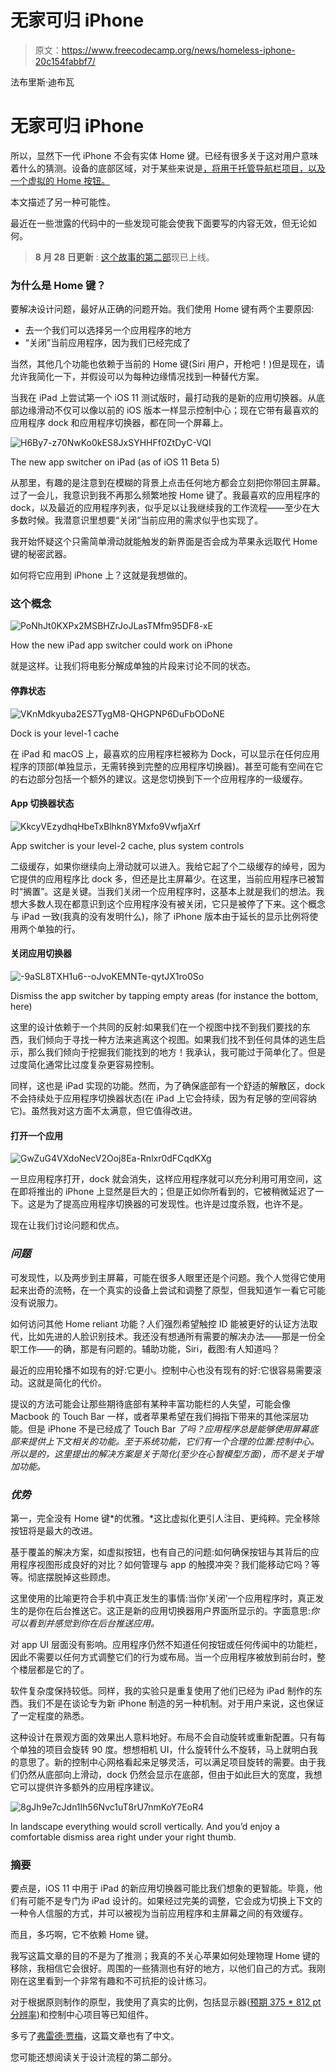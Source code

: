 # 无家可归 iPhone

> 原文：<https://www.freecodecamp.org/news/homeless-iphone-20c154fabbf7/>

法布里斯·迪布瓦

# 无家可归 iPhone

所以，显然下一代 iPhone 不会有实体 Home 键。已经有很多关于这对用户意味着什么的猜测。设备的底部区域，对于某些来说是[，将用于托管导航栏项目，以及一个虚拟的 Home 按钮。](http://www.allenpike.com/2017/developing-for-iphone-pro/)

本文描述了另一种可能性。

最近在一些泄露的代码中的一些发现可能会使我下面要写的内容无效，但无论如何。

> **8 月 28 日更新** : [这个故事的第二部](https://medium.com/@fab.dubois/homeless-iphone-part-2-1f7b3acc8a6c)现已上线。

### 为什么是 Home 键？

要解决设计问题，最好从正确的问题开始。我们使用 Home 键有两个主要原因:

*   去一个我们可以选择另一个应用程序的地方
*   “关闭”当前应用程序，因为我们已经完成了

当然，其他几个功能也依赖于当前的 Home 键(Siri 用户，开枪吧！)但是现在，请允许我简化一下，并假设可以为每种边缘情况找到一种替代方案。

当我在 iPad 上尝试第一个 iOS 11 测试版时，最打动我的是新的应用切换器。从底部边缘滑动不仅可以像以前的 iOS 版本一样显示控制中心；现在它带有最喜欢的应用程序 dock 和应用程序切换器，都在同一个屏幕上。

![H6By7-z70NwKo0kES8JxSYHHFf0ZtDyC-VQI](img/efe0f933289048eadd0c2614ab873cd8.png)

The new app switcher on iPad (as of iOS 11 Beta 5)

从那里，有趣的是注意到在模糊的背景上点击任何地方都会立刻把你带回主屏幕。过了一会儿，我意识到我不再那么频繁地按 Home 键了。我最喜欢的应用程序的 dock，以及最近的应用程序列表，似乎足以让我继续我的工作流程——至少在大多数时候。我潜意识里想要“关闭”当前应用的需求似乎也实现了。

我开始怀疑这个只需简单滑动就能触发的新界面是否会成为苹果永远取代 Home 键的秘密武器。

如何将它应用到 iPhone 上？这就是我想做的。

### 这个概念

![PoNhJt0KXPx2MSBHZrJoJLasTMfm95DF8-xE](img/81e3c524d7ee728aa5f36ca13e8201f6.png)

How the new iPad app switcher could work on iPhone

就是这样。让我们将电影分解成单独的片段来讨论不同的状态。

#### **停靠状态**

![VKnMdkyuba2ES7TygM8-QHGPNP6DuFbODoNE](img/ace25ceab7904172ce360e9c0b9e14dd.png)

Dock is your level-1 cache

在 iPad 和 macOS 上，最喜欢的应用程序栏被称为 Dock，可以显示在任何应用程序的顶部(单独显示，无需转换到完整的应用程序切换器)。甚至可能有空间在它的右边部分包括一个额外的建议。这是您切换到下一个应用程序的一级缓存。

#### **App 切换器状态**

![KkcyVEzydhqHbeTxBlhkn8YMxfo9VwfjaXrf](img/0188af29ebd145616849b3cd62d081e0.png)

App switcher is your level-2 cache, plus system controls

二级缓存，如果你继续向上滑动就可以进入。我给它起了个二级缓存的绰号，因为它提供的应用程序比 dock 多，但还是比主屏幕少。在这里，当前应用程序已被暂时“搁置”。这是关键。当我们关闭一个应用程序时，这基本上就是我们的想法。我想大多数人现在都意识到这个应用程序没有被关闭，它只是被停了下来。这个概念与 iPad 一致(我真的没有发明什么)，除了 iPhone 版本由于延长的显示比例将使用两个单独的行。

#### **关闭应用切换器**

![-9aSL8TXH1u6--oJvoKEMNTe-qytJX1ro0So](img/6fa4cdd30f5cad395180dd666aa73eb7.png)

Dismiss the app switcher by tapping empty areas (for instance the bottom, here)

这里的设计依赖于一个共同的反射:如果我们在一个视图中找不到我们要找的东西，我们倾向于寻找一种方法来逃离这个视图。如果我们找不到任何具体的逃生启示，那么我们倾向于挖掘我们能找到的地方！我承认，我可能过于简单化了。但是过度简化通常比过度复杂更容易控制。

同样，这也是 iPad 实现的功能。然而，为了确保底部有一个舒适的解散区，dock 不会持续处于应用程序切换器状态(在 iPad 上它会持续，因为有足够的空间容纳它)。虽然我对这方面不太满意，但它值得改进。

#### **打开一个应用**

![GwZuG4VXdoNecV2Ooj8Ea-Rnlxr0dFCqdKXg](img/8b64ef6b512dc2cfa35e96ed04e36209.png)

一旦应用程序打开，dock 就会消失，这样应用程序就可以充分利用可用空间，这在即将推出的 iPhone 上显然是巨大的；但是正如你所看到的，它被稍微延迟了一下。这是为了提高应用程序切换器的可发现性。也许是过度杀戮，也许不是。

现在让我们讨论问题和优点。

### *问题*

可发现性，以及两步到主屏幕，可能在很多人眼里还是个问题。我个人觉得它使用起来出奇的流畅，在一个真实的设备上尝试和调整了原型，但我知道乍一看它可能没有说服力。

如何访问其他 Home reliant 功能？人们强烈希望触控 ID 能被更好的认证方法取代，比如先进的人脸识别技术。我还没有想通所有需要的解决办法——那是一份全职工作——的确，那是有问题的。辅助功能，Siri，截图:有人知道吗？

最近的应用轮播不如现有的好:它更小。控制中心也没有现有的好:它很容易需要滚动。这就是简化的代价。

提议的方法可能会让那些期待底部有某种丰富功能栏的人失望，可能会像 Macbook 的 Touch Bar 一样，或者苹果希望在我们拇指下带来的其他深层功能。但是 iPhone 不是已经成了 Touch Bar *了吗？应用程序总是能够使用屏幕底部来提供上下文相关的功能。至于系统功能，它们有一个合理的位置:控制中心。所以是的，这里提出的解决方案是关于简化(至少在心智模型方面)，而不是关于增加功能。*

### *优势*

第一，完全没有 Home 键*的优雅。*这比虚拟化更引人注目、更纯粹。完全移除按钮将是最大的改进。

基于覆盖的解决方案，如虚拟按钮，也有自己的问题:如何确保按钮与其背后的应用程序视图形成良好的对比？如何管理与 app 的触摸冲突？我们能移动它吗？等等。彻底摆脱掉这些顾虑。

这里使用的比喻更符合手机中真正发生的事情:当你‘关闭’一个应用程序时，真正发生的是你在后台推送它。这正是新的应用切换器用户界面所显示的。字面意思:*你可以看到并感觉到你在后台推送应用。*

对 app UI 层面没有影响。应用程序仍然不知道任何按钮或任何传闻中的功能栏，因此不需要以任何方式调整它们的行为或布局。当一个应用程序被放到前台时，整个楼层都是它的了。

软件复杂度保持较低。同样，我的实验只是重复使用了他们已经为 iPad 制作的东西。我们不是在谈论专为新 iPhone 制造的另一种机制。对于用户来说，这也保证了一定程度的熟悉。

这种设计在景观方面的效果出人意料地好。布局不会自动旋转或重新配置。只有每个单独的项目会旋转 90 度。想想相机 UI，什么旋转什么不旋转，马上就明白我的意思了。新的控制中心网格看起来足够灵活，可以满足项目旋转的需要。由于我们仍然从底部向上滑动，dock 仍然会显示在底部，但由于如此巨大的宽度，我想它可以提供许多额外的应用程序建议。

![8gJh9e7cJdn1Ih56Nvc1uT8rU7nmKoY7EoR4](img/fe8b4029a2e126deb074a3cf05912ac0.png)

In landscape everything would scroll vertically. And you’d enjoy a comfortable dismiss area right under your right thumb.

### 摘要

要点是，iOS 11 中用于 iPad 的新应用切换器可能比我们想象的更智能。毕竟，他们有可能不是专门为 iPad 设计的。如果经过完美的调整，它会成为切换上下文的一种令人信服的方式，并可以被视为当前应用程序和主屏幕之间的有效缓存。

而且，多巧啊，它不依赖 Home 键。

我写这篇文章的目的不是为了推测；我真的不关心苹果如何处理物理 Home 键的移除，我相信它会很好。周围的一些猜测也有好的地方，以他们自己的方式。我刚刚在这里看到一个非常有趣和不可抗拒的设计练习。

对于根据原则制作的原型，我使用了真实的比例，包括显示器([预期 375 * 812 pt 分辨率](https://daringfireball.net/2017/08/d22_display_conjecture))和控制中心项目等已知组件。

多亏了[弗雷德·贾梅](https://www.freecodecamp.org/news/homeless-iphone-20c154fabbf7/undefined)，这篇文章也有了中文。

您可能还想阅读关于设计流程的第二部分。